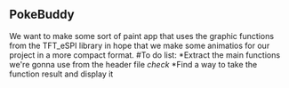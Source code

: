 ## PokeBuddy
We want to make some sort of paint app that uses the graphic functions from the TFT_eSPI library in hope that we make some animatios for our project in a more compact format.
#To do list:
*Extract the main functions we're gonna use from the header file *check*
*Find a way to take the function result and display it
